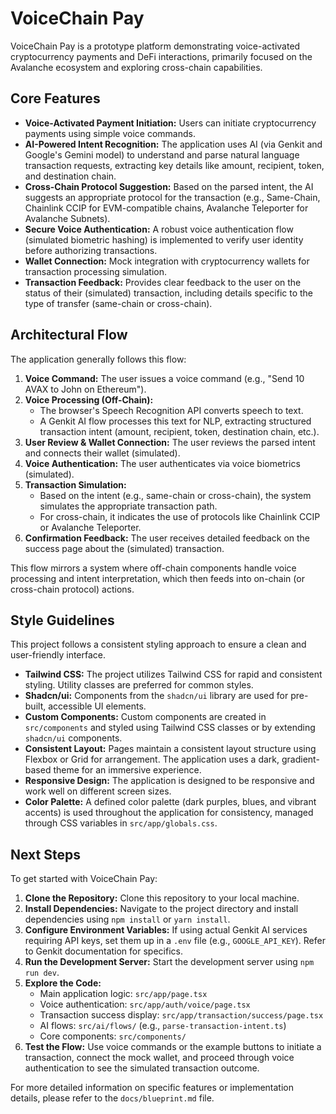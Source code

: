 
# VoiceChain Pay

VoiceChain Pay is a prototype platform demonstrating voice-activated cryptocurrency payments and DeFi interactions, primarily focused on the Avalanche ecosystem and exploring cross-chain capabilities.

## Core Features

- **Voice-Activated Payment Initiation:** Users can initiate cryptocurrency payments using simple voice commands.
- **AI-Powered Intent Recognition:** The application uses AI (via Genkit and Google's Gemini model) to understand and parse natural language transaction requests, extracting key details like amount, recipient, token, and destination chain.
- **Cross-Chain Protocol Suggestion:** Based on the parsed intent, the AI suggests an appropriate protocol for the transaction (e.g., Same-Chain, Chainlink CCIP for EVM-compatible chains, Avalanche Teleporter for Avalanche Subnets).
- **Secure Voice Authentication:** A robust voice authentication flow (simulated biometric hashing) is implemented to verify user identity before authorizing transactions.
- **Wallet Connection:** Mock integration with cryptocurrency wallets for transaction processing simulation.
- **Transaction Feedback:** Provides clear feedback to the user on the status of their (simulated) transaction, including details specific to the type of transfer (same-chain or cross-chain).

## Architectural Flow

The application generally follows this flow:
1.  **Voice Command:** The user issues a voice command (e.g., "Send 10 AVAX to John on Ethereum").
2.  **Voice Processing (Off-Chain):**
    *   The browser's Speech Recognition API converts speech to text.
    *   A Genkit AI flow processes this text for NLP, extracting structured transaction intent (amount, recipient, token, destination chain, etc.).
3.  **User Review & Wallet Connection:** The user reviews the parsed intent and connects their wallet (simulated).
4.  **Voice Authentication:** The user authenticates via voice biometrics (simulated).
5.  **Transaction Simulation:**
    *   Based on the intent (e.g., same-chain or cross-chain), the system simulates the appropriate transaction path.
    *   For cross-chain, it indicates the use of protocols like Chainlink CCIP or Avalanche Teleporter.
6.  **Confirmation Feedback:** The user receives detailed feedback on the success page about the (simulated) transaction.

This flow mirrors a system where off-chain components handle voice processing and intent interpretation, which then feeds into on-chain (or cross-chain protocol) actions.

## Style Guidelines

This project follows a consistent styling approach to ensure a clean and user-friendly interface.

- **Tailwind CSS:** The project utilizes Tailwind CSS for rapid and consistent styling. Utility classes are preferred for common styles.
- **Shadcn/ui:** Components from the `shadcn/ui` library are used for pre-built, accessible UI elements.
- **Custom Components:** Custom components are created in `src/components` and styled using Tailwind CSS classes or by extending `shadcn/ui` components.
- **Consistent Layout:** Pages maintain a consistent layout structure using Flexbox or Grid for arrangement. The application uses a dark, gradient-based theme for an immersive experience.
- **Responsive Design:** The application is designed to be responsive and work well on different screen sizes.
- **Color Palette:** A defined color palette (dark purples, blues, and vibrant accents) is used throughout the application for consistency, managed through CSS variables in `src/app/globals.css`.

## Next Steps

To get started with VoiceChain Pay:

1.  **Clone the Repository:** Clone this repository to your local machine.
2.  **Install Dependencies:** Navigate to the project directory and install dependencies using `npm install` or `yarn install`.
3.  **Configure Environment Variables:** If using actual Genkit AI services requiring API keys, set them up in a `.env` file (e.g., `GOOGLE_API_KEY`). Refer to Genkit documentation for specifics.
4.  **Run the Development Server:** Start the development server using `npm run dev`.
5.  **Explore the Code:**
    *   Main application logic: `src/app/page.tsx`
    *   Voice authentication: `src/app/auth/voice/page.tsx`
    *   Transaction success display: `src/app/transaction/success/page.tsx`
    *   AI flows: `src/ai/flows/` (e.g., `parse-transaction-intent.ts`)
    *   Core components: `src/components/`
6.  **Test the Flow:** Use voice commands or the example buttons to initiate a transaction, connect the mock wallet, and proceed through voice authentication to see the simulated transaction outcome.

For more detailed information on specific features or implementation details, please refer to the `docs/blueprint.md` file.
